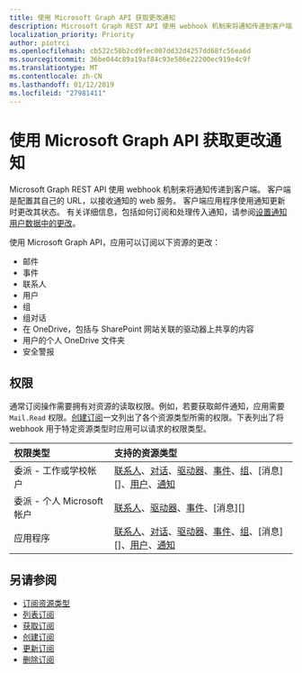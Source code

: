 ```yaml
---
title: 使用 Microsoft Graph API 获取更改通知
description: Microsoft Graph REST API 使用 webhook 机制来将通知传递到客户端。 客户端是配置其自己的 URL，以接收通知的 web 服务。 客户端应用程序使用通知更新时更改其状态。 有关详细信息，包括如何订阅和处理传入通知，请参阅 Set up 中用户数据的更改的通知。
localization_priority: Priority
author: piotrci
ms.openlocfilehash: cb522c50b2cd9fec007dd32d4257dd68fc56ea6d
ms.sourcegitcommit: 36be044c89a19af84c93e586e22200ec919e4c9f
ms.translationtype: MT
ms.contentlocale: zh-CN
ms.lasthandoff: 01/12/2019
ms.locfileid: "27981411"
---
```

# <a name="use-the-microsoft-graph-api-to-get-change-notifications"></a>使用 Microsoft Graph API 获取更改通知

Microsoft Graph REST API 使用 webhook 机制来将通知传递到客户端。 客户端是配置其自己的 URL，以接收通知的 web 服务。 客户端应用程序使用通知更新时更改其状态。 有关详细信息，包括如何订阅和处理传入通知，请参阅[设置通知用户数据中的更改](/graph/webhooks)。

使用 Microsoft Graph API，应用可以订阅以下资源的更改：

- 邮件
- 事件
- 联系人
- 用户
- 组
- 组对话
- 在 OneDrive，包括与 SharePoint 网站关联的驱动器上共享的内容
- 用户的个人 OneDrive 文件夹
- 安全警报

## <a name="permissions"></a>权限

通常订阅操作需要拥有对资源的读取权限。例如，若要获取邮件通知，应用需要 `Mail.Read` 权限。[创建订阅](../api/subscription-post-subscriptions.md)一文列出了各个资源类型所需的权限。下表列出了将 webhook 用于特定资源类型时应用可以请求的权限类型。

| 权限类型                        | 支持的资源类型                                                      |
| :------------------------------------- | :------------------------------------------------------------------------------------ |
| 委派 - 工作或学校帐户     | [联系人][]、[对话][]、[驱动器][]、[事件][]、[组][]、[消息][]、[用户][]、[通知][] |
| 委派 - 个人 Microsoft 帐户 | [联系人][]、[驱动器][]、[事件][]、[消息][]                                        |
| 应用程序                            | [联系人][]、[对话][]、[驱动器][]、[事件][]、[组][]、[消息][]、[用户][]、[通知][] |

## <a name="see-also"></a>另请参阅

- [订阅资源类型](./subscription.md)
- [列表订阅](../api/subscription-list.md)
- [获取订阅](../api/subscription-get.md)
- [创建订阅](../api/subscription-post-subscriptions.md)
- [更新订阅](../api/subscription-update.md)
- [删除订阅](../api/subscription-delete.md)

[联系人]: ./contact.md
[对话]: ./conversation.md
[驱动器]: ./drive.md
[事件]: ./event.md
[组]: ./group.md
[邮件]: ./message.md
[用户]: ./user.md
[通知]: ./alert.md
